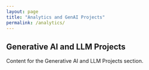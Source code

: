 ```yaml
---
layout: page
title: "Analytics and GenAI Projects"
permalink: /analytics/
---
```


## Generative AI and LLM Projects
Content for the Generative AI and LLM Projects section.
